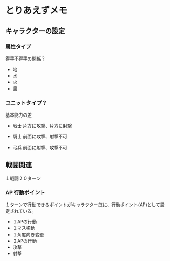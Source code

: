 
# とりあえずメモ

## キャラクターの設定

### 属性タイプ

得手不得手の関係？

- 地
- 水
- 火
- 風

### ユニットタイプ？

基本能力の差

- 戦士
片方に攻撃、片方に射撃

- 騎士
前面に攻撃、射撃不可

- 弓兵
前面に射撃、攻撃不可

## 戦闘関連

１戦闘２０ターン

### AP 行動ポイント

１ターンで行動できるポイントがキャラクター毎に、行動ポイント(AP)として設定されている。

- １APの行動
 - １マス移動
 - １角度向き変更
- ２APの行動
 - 攻撃
 - 射撃

